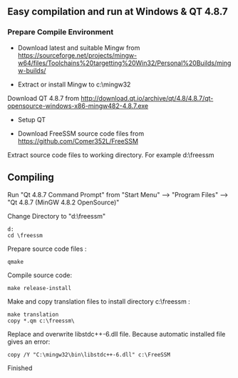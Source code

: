 ## Easy compilation and run at Windows & QT 4.8.7
### Prepare Compile Environment
- Download latest and suitable Mingw from https://sourceforge.net/projects/mingw-w64/files/Toolchains%20targetting%20Win32/Personal%20Builds/mingw-builds/

- Extract or install Mingw to c:\mingw32

Download QT 4.8.7 from http://download.qt.io/archive/qt/4.8/4.8.7/qt-opensource-windows-x86-mingw482-4.8.7.exe
- Setup QT

- Download FreeSSM source code files from https://github.com/Comer352L/FreeSSM

Extract source code files to working directory. For example d:\freessm

## Compiling

Run "Qt 4.8.7 Command Prompt" from "Start Menu" --> "Program Files" --> "Qt 4.8.7 (MinGW 4.8.2 OpenSource)"


Change Directory to "d:\freessm"

    d:
    cd \freessm

Prepare source code files : 

    qmake

Compile source code:

    make release-install

Make and copy translation files to install directory c:\freessm : 

    make translation
    copy *.qm c:\freessm\

Replace and overwrite libstdc++-6.dll file. Because automatic installed file gives an error:

    copy /Y "C:\mingw32\bin\libstdc++-6.dll" c:\FreeSSM

Finished
